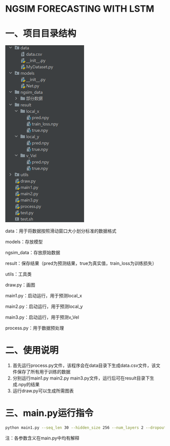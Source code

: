 # NGSIM FORECASTING WITH LSTM

# 一、项目目录结构

![Untitled](NGSIM%20FORE%20c66d7/Untitled.png)

data：用于将数据按照滑动窗口大小划分标准的数据格式

models：存放模型

ngsim_data：存放原始数据

result：保存结果（pred为预测结果，true为真实值，train_loss为训练损失）

utils：工具类

draw.py：画图

main1.py：启动运行，用于预测local_x

main2.py：启动运行，用于预测local_y

main3.py：启动运行，用于预测v_Vel

process.py：用于数据预处理

# 二、使用说明

1. 首先运行process.py文件，该程序会在data目录下生成data.csv文件，该文件保存了所有用于训练的数据
2. 分别运行main1.py main2.py main3.py文件，运行后可在result目录下生成.npy的结果
3. 运行draw.py可以生成所需图表

# 三、main.py运行指令

```bash
python main1.py --seq_len 30 --hidden_size 256 --num_layers 2 --dropout 0.05 --is_bidirectional Flase --lr 0.0001 --epoches 5 --batch_size 16
```

注：各参数含义在main.py中均有解释